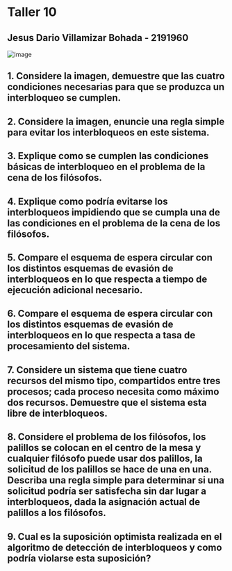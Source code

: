 # Taller 10

## Jesus Dario Villamizar Bohada - 2191960


![image](https://github.com/DarioVillamizar99/Sistemas-Operacionales/assets/129220874/ed80d0bd-9f79-4a7f-98b5-9849665aaf9e)


## 1. Considere la imagen, demuestre que las cuatro condiciones necesarias para que se produzca un interbloqueo se cumplen.
## 2. Considere la imagen, enuncie una regla simple para evitar los interbloqueos en este sistema.
## 3. Explique como se cumplen las condiciones básicas de interbloqueo en el problema de la cena de los filósofos.
## 4. Explique como podría evitarse los interbloqueos impidiendo que se cumpla una de las condiciones en el problema de la cena de los filósofos.
## 5. Compare el esquema de espera circular con los distintos esquemas de evasión de interbloqueos en lo que respecta a tiempo de ejecución adicional necesario.
## 6. Compare el esquema de espera circular con los distintos esquemas de evasión de interbloqueos en lo que respecta a tasa de procesamiento del sistema.
## 7. Considere un sistema que tiene cuatro recursos del mismo tipo, compartidos entre tres procesos; cada proceso necesita como máximo dos recursos. Demuestre que el sistema esta libre de interbloqueos.
## 8. Considere el problema de los filósofos, los palillos se colocan en el centro de la mesa y cualquier filósofo puede usar dos palillos, la solicitud de los palillos se hace de una en una. Describa una regla simple para determinar si una solicitud podría ser satisfecha sin dar lugar a interbloqueos, dada la asignación actual de palillos a los filósofos.
## 9. Cual es la suposición optimista realizada en el algoritmo de detección de interbloqueos y como podría violarse esta suposición?
